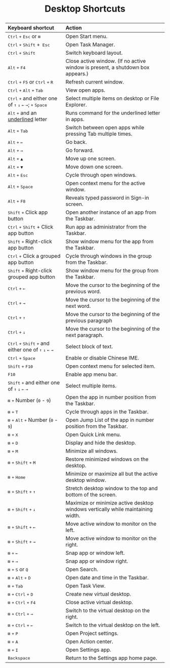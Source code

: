# <p style="text-align:center;">Desktop Shortcuts</p>

|Keyboard shortcut | Action |  
|:---|:---|
|<kbd>Ctrl</kbd> <kbd>+</kbd> <kbd>Esc</kbd> or <kbd> ⊞</kbd> | Open Start menu. |
|<kbd>Ctrl</kbd> <kbd>+</kbd> <kbd>Shift</kbd> +<kbd> Esc</kbd> | Open Task Manager. |
|<kbd>Ctrl</kbd> <kbd>+</kbd> <kbd>Shift</kbd> | Switch keyboard layout. |
|<kbd>Alt</kbd> <kbd>+</kbd> <kbd>F4</kbd> | Close active window. (If no active window is present, a shutdown box appears.) |
|<kbd>Ctrl</kbd> <kbd>+</kbd> <kbd>F5</kbd> or <kbd>Ctrl</kbd> <kbd>+</kbd> <kbd>R</kbd> | Refresh current window. |
|<kbd>Ctrl</kbd> <kbd>+</kbd> <kbd>Alt</kbd> <kbd>+</kbd> <kbd>Tab</kbd> | View open apps. |
|<kbd>Ctrl</kbd> <kbd>+</kbd> and either one of <kbd>↑</kbd> <kbd>↓</kbd> <kbd>←</kbd> <kbd>→</kbd>; <kbd>+</kbd> <kbd>Space</kbd> | Select multiple items on desktop or File Explorer. |
|<kbd>Alt</kbd> <kbd>+</kbd> and an <u>underlined</u> letter | Runs command for the underlined letter in apps. |
|<kbd>Alt</kbd> <kbd>+</kbd> <kbd>Tab</kbd> | Switch between open apps while pressing Tab multiple times. |
|<kbd>Alt</kbd> <kbd>+</kbd> <kbd>←</kbd> | Go back. |
|<kbd>Alt</kbd> <kbd>+</kbd> <kbd>→</kbd> | Go forward. |
|<kbd>Alt</kbd> <kbd>+</kbd> <kbd>▲</kbd> | Move up one screen. |
|<kbd>Alt</kbd> <kbd>+</kbd> <kbd>▼</kbd> | Move down one screen. |
|<kbd>Alt</kbd> <kbd>+</kbd> <kbd>Esc</kbd> | Cycle through open windows. |
|<kbd>Alt</kbd> <kbd>+</kbd> <kbd>Space</kbd> | Open context menu for the active window. |
|<kbd>Alt</kbd> <kbd>+</kbd> <kbd>F8</kbd> | Reveals typed password in Sign-in screen. |
|<kbd>Shift</kbd> <kbd>+</kbd> Click app button | Open another instance of an app from the Taskbar. |
|<kbd>Ctrl</kbd> <kbd>+</kbd> <kbd>Shift</kbd> +</kbd> Click app button | Run app as administrator from the Taskbar. |
|<kbd>Shift</kbd> <kbd>+</kbd> Right-click app button | Show window menu for the app from the Taskbar. |
|<kbd>Ctrl</kbd> <kbd>+</kbd> Click a grouped app button | Cycle through windows in the group from the Taskbar. |
|<kbd>Shift</kbd> <kbd>+</kbd> Right-click grouped app button | Show window menu for the group from the Taskbar. |
|<kbd>Ctrl</kbd> <kbd>+</kbd> <kbd>←</kbd> | Move the cursor to the beginning of the previous word. |
|<kbd>Ctrl</kbd> <kbd>+</kbd> <kbd>→</kbd> | Move the cursor to the beginning of the next word. |
|<kbd>Ctrl</kbd> <kbd>+</kbd> <kbd>↑</kbd> | Move the cursor to the beginning of the previous paragraph |
|<kbd>Ctrl</kbd> <kbd>+</kbd> <kbd>↓</kbd> | Move the cursor to the beginning of the next paragraph. |
|<kbd>Ctrl</kbd> <kbd>+</kbd> <kbd>Shift</kbd> <kbd>+</kbd> and either one of <kbd>↑</kbd> <kbd>↓</kbd> <kbd>←</kbd> <kbd>→</kbd> | Select block of text. |
|<kbd>Ctrl</kbd> <kbd>+</kbd> <kbd>Space</kbd> | Enable or disable Chinese IME. |
|<kbd>Shift</kbd> <kbd>+</kbd> <kbd>F10</kbd> | Open context menu for selected item. |
|<kbd>F10</kbd> | Enable app menu bar. |
|<kbd>Shift</kbd> <kbd>+</kbd> and either one of <kbd>↑</kbd> <kbd>↓</kbd> <kbd>←</kbd> <kbd>→</kbd> | Select multiple items. |
|<kbd>⊞</kbd> <kbd>+</kbd>  Number (<kbd>0</kbd> - <kbd>9</kbd>) | Open the app in number position from the Taskbar. |
|<kbd>⊞</kbd> <kbd>+</kbd> <kbd> T</kbd> | Cycle through apps in the Taskbar. |
|<kbd>⊞</kbd> <kbd>+</kbd> <kbd> Alt</kbd></kbd> <kbd>+</kbd>  Number (<kbd>0</kbd> - <kbd>9</kbd>) | Open Jump List of the app in number position from the Taskbar. |
|<kbd>⊞</kbd> <kbd>+</kbd> <kbd> X</kbd> | Open Quick Link menu. |
|<kbd>⊞</kbd> <kbd>+</kbd> <kbd> D</kbd> | Display and hide the desktop. |
|<kbd>⊞</kbd> <kbd>+</kbd> <kbd> M</kbd> | Minimize all windows. |
|<kbd>⊞</kbd> <kbd>+</kbd> <kbd> Shift</kbd> <kbd>+</kbd> <kbd> M</kbd> | Restore minimized windows on the desktop. |
|<kbd>⊞</kbd> <kbd>+</kbd> <kbd> Home</kbd> | Minimize or maximize all but the active desktop window. |
|<kbd>⊞</kbd> <kbd>+</kbd> <kbd> Shift</kbd> <kbd>+</kbd> <kbd>↑ </kbd> | Stretch desktop window to the top and bottom of the screen. |
|<kbd>⊞</kbd> <kbd>+</kbd> <kbd> Shift</kbd> <kbd>+</kbd> <kbd>↓ </kbd> | Maximize or minimize active desktop windows vertically while maintaining width. |
|<kbd>⊞</kbd> <kbd>+</kbd> <kbd> Shift</kbd> <kbd>+</kbd> <kbd>←</kbd> | Move active window to monitor on the left. |
|<kbd>⊞</kbd> <kbd>+</kbd> <kbd> Shift</kbd> <kbd>+</kbd> <kbd>→</kbd> | Move active window to monitor on the right. |
|<kbd>⊞</kbd> <kbd>+</kbd> <kbd> ← </kbd> | Snap app or window left. |
|<kbd>⊞</kbd> <kbd>+</kbd> <kbd>  →</kbd> | Snap app or window right. |
|<kbd>⊞</kbd> <kbd>+</kbd> <kbd> S</kbd> or <kbd>Q</kbd> | Open Search. |
|<kbd>⊞</kbd> <kbd>+</kbd> <kbd> Alt</kbd></kbd> <kbd>+</kbd>  <kbd>D</kbd> | Open date and time in the Taskbar. |
|<kbd>⊞</kbd> <kbd>+</kbd> <kbd> Tab</kbd> | Open Task View. |
|<kbd>⊞</kbd> <kbd>+</kbd> <kbd> Ctrl</kbd></kbd> <kbd>+</kbd></kbd> <kbd>D</kbd> | Create new virtual desktop. |
|<kbd>⊞</kbd> <kbd>+</kbd> <kbd> Ctrl</kbd></kbd> <kbd>+</kbd></kbd> <kbd>F4</kbd> | Close active virtual desktop. |
|<kbd>⊞</kbd> <kbd>+</kbd> <kbd> Ctrl</kbd></kbd> <kbd>+</kbd></kbd> <kbd>→</kbd> | Switch to the virtual desktop on the right. |
|<kbd>⊞</kbd> <kbd>+</kbd> <kbd> Ctrl</kbd></kbd> <kbd>+</kbd></kbd> <kbd>←</kbd> | Switch to the virtual desktop on the left. |
|<kbd>⊞</kbd> <kbd>+</kbd> <kbd> P</kbd> | Open Project settings. |
|<kbd>⊞</kbd> <kbd>+</kbd> <kbd> A</kbd> | Open Action center. |
|<kbd>⊞</kbd> <kbd>+</kbd> <kbd> I</kbd> | Open Settings app. |
|<kbd>Backspace | Return to the Settings app home page. |  

